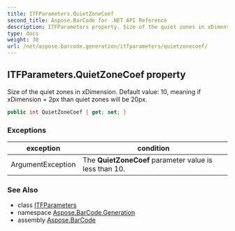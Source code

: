 ```yaml
---
title: ITFParameters.QuietZoneCoef
second_title: Aspose.BarCode for .NET API Reference
description: ITFParameters property. Size of the quiet zones in xDimension. Default value 10 meaning if xDimension  2px than quiet zones will be 20px
type: docs
weight: 30
url: /net/aspose.barcode.generation/itfparameters/quietzonecoef/
---
```

## ITFParameters.QuietZoneCoef property

Size of the quiet zones in xDimension. Default value: 10, meaning if xDimension = 2px than quiet zones will be 20px.

```csharp
public int QuietZoneCoef { get; set; }
```

### Exceptions

| exception | condition |
| --- | --- |
| ArgumentException | The **QuietZoneCoef** parameter value is less than 10. |

### See Also

* class [ITFParameters](../)
* namespace [Aspose.BarCode.Generation](../../../aspose.barcode.generation/)
* assembly [Aspose.BarCode](../../../)


